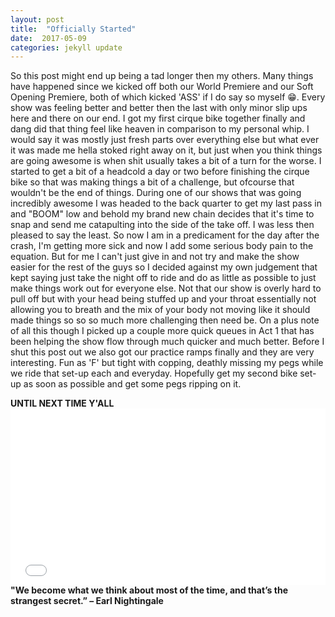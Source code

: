 ```yaml
---
layout: post
title:  "Officially Started"
date:  2017-05-09
categories: jekyll update
---
```

So this post might end up being a tad longer then my others. Many things have happened since we kicked off both our World Premiere and our Soft Opening Premiere, both of which kicked 'ASS' if I do say so myself 😁. Every show was feeling better and better then the last with only minor slip ups here and there on our end. I got my first cirque bike together finally and dang did that thing feel like heaven in comparison to my personal whip. I would say it was mostly just fresh parts over everything else but what ever it was made me hella stoked right away on it, but just when you think things are going awesome is when shit usually takes a bit of a turn for the worse. I started to get a bit of a headcold a day or two before finishing the cirque bike so that was making things a bit of a challenge, but ofcourse that wouldn't be the end of things. During one of our shows that was going incredibly awesome I was headed to the back quarter to get my last pass in and "BOOM" low and behold my brand new chain decides that it's time to snap and send me catapulting into the side of the take off. I was less then pleased to say the least. So now I am in a predicament for the day after the crash, I'm getting more sick and now I add some serious body pain to the equation. But for me I can't just give in and not try and make the show easier for the rest of the guys so I decided against my own judgement that kept saying just take the night off to ride and do as little as possible to just make things work out for everyone else. Not that our show is overly hard to pull off but with your head being stuffed up and your throat essentially not allowing you to breath and the mix of your body not moving like it should made things so so so much more challenging then need be. On a plus note of all this though I picked up a couple more quick queues in Act 1 that has been helping the show flow through much quicker and much better. Before I shut this post out we also got our practice ramps finally and they are very interesting. Fun as 'F' but tight with copping, deathly missing my pegs while we ride that set-up each and everyday. Hopefully get my second bike set-up as soon as possible and get some pegs ripping on it.

<div class="instagram-link"><b>UNTIL NEXT TIME Y'ALL</b></div>

<div class="instagram-link"><div style="width:100%;height:0;padding-bottom:56%;position:relative;"><iframe src="//giphy.com/embed/3o6ZtqcKgqEZh76uOc" width="100%" height="100%" style="position:absolute" frameBorder="0" class="giphy-embed" allowFullScreen></iframe></div></div>

<div class="quote"><b>"We become what we think about most of the time, and that’s the strangest secret.” – Earl Nightingale</b>
